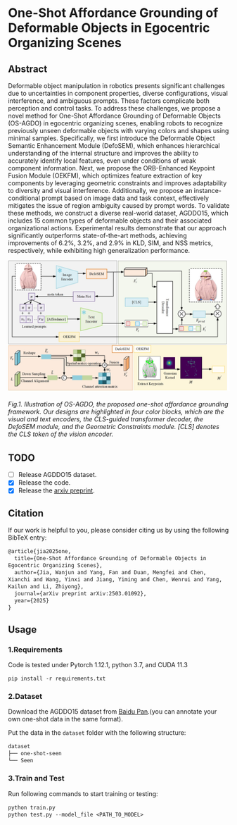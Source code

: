 # One-Shot Affordance Grounding of Deformable Objects in Egocentric Organizing Scenes
## Abstract
  Deformable object manipulation in robotics presents significant challenges due to uncertainties in component properties, diverse configurations, visual interference, and ambiguous prompts. These factors complicate both perception and control tasks. To address these challenges, we propose a novel method for One-Shot Affordance Grounding of Deformable Objects (OS-AGDO) in egocentric organizing scenes, enabling robots to recognize previously unseen deformable objects with varying colors and shapes using minimal samples. Specifically, we first introduce the Deformable Object Semantic Enhancement Module (DefoSEM), which enhances hierarchical understanding of the internal structure and improves the ability to accurately identify local features, even under conditions of weak component information. Next, we propose the ORB-Enhanced Keypoint Fusion Module (OEKFM), which optimizes feature extraction of key components by leveraging geometric constraints and improves adaptability to diversity and visual interference. Additionally, we propose an instance-conditional prompt based on image data and task context, effectively mitigates the issue of region ambiguity caused by prompt words. To validate these methods, we construct a diverse real-world dataset, AGDDO15, which includes 15 common types of deformable objects and their associated organizational actions. Experimental results demonstrate that our approach significantly outperforms state-of-the-art methods, achieving improvements of 6.2%, 3.2%, and 2.9% in KLD, SIM, and NSS metrics, respectively, while exhibiting high generalization performance.
 
  ![image](https://github.com/Dikay1/OS-AGDO/blob/main/assets/frame.jpg)
  ###### Fig.1. Illustration of OS-AGDO, the proposed one-shot affordance grounding framework. Our designs are highlighted in four color blocks, which are the visual and text encoders, the CLS-guided transformer decoder, the DefoSEM module, and the Geometric Constraints module. [CLS] denotes the CLS token of the vision encoder.


## TODO

- [ ] Release AGDDO15 dataset.
- [x] Release the code.
- [x] Release the [arxiv preprint](https://arxiv.org/pdf/2503.01092).

## Citation
If our work is helpful to you, please consider citing us by using the following BibTeX entry:

```
@article{jia2025one,
  title={One-Shot Affordance Grounding of Deformable Objects in Egocentric Organizing Scenes},
  author={Jia, Wanjun and Yang, Fan and Duan, Mengfei and Chen, Xianchi and Wang, Yinxi and Jiang, Yiming and Chen, Wenrui and Yang, Kailun and Li, Zhiyong},
  journal={arXiv preprint arXiv:2503.01092},
  year={2025}
}
```

## Usage
### 1.Requirements
  Code is tested under Pytorch 1.12.1, python 3.7, and CUDA 11.3 
  
```
pip install -r requirements.txt
```
### 2.Dataset
  Download the AGDDO15 dataset from [Baidu Pan](http://).(you can annotate your own one-shot data in the same format).
  
  Put the data in the `dataset` folder with the following structure:  
```
dataset 
├── one-shot-seen
└── Seen
```
### 3.Train and Test
  Run following commands to start training or testing:

```
python train.py
python test.py --model_file <PATH_TO_MODEL>
```
 
